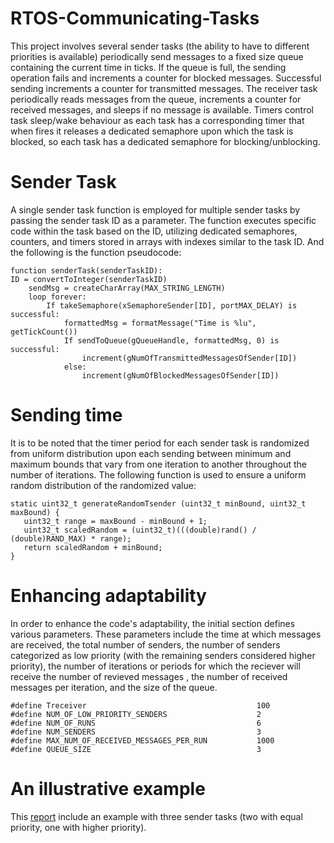 # RTOS-Communicating-Tasks
This project involves several sender tasks (the ability to have to different priorities is available) periodically send messages to a fixed size queue containing the current time in ticks.
If the queue is full, the sending operation fails and increments a counter for blocked messages. 
Successful sending increments a counter for transmitted messages.
The receiver task periodically reads messages from the queue, increments a counter for received messages, and sleeps if no message is available.
Timers control task sleep/wake behaviour as each task has a corresponding timer that when fires it releases a dedicated semaphore upon which the task is blocked, so each task has a dedicated semaphore for blocking/unblocking. 
# Sender Task
A single sender task function is employed for multiple sender tasks by passing the sender task ID as a parameter. 
The function executes specific code within the task based on the ID, utilizing dedicated semaphores, counters, and timers stored in arrays with indexes similar to the task ID. 
And the following is the function pseudocode: 
```
function senderTask(senderTaskID):
ID = convertToInteger(senderTaskID)
    sendMsg = createCharArray(MAX_STRING_LENGTH)
    loop forever:
        If takeSemaphore(xSemaphoreSender[ID], portMAX_DELAY) is successful:
            formattedMsg = formatMessage("Time is %lu", getTickCount())
            If sendToQueue(gQueueHandle, formattedMsg, 0) is successful:
                increment(gNumOfTransmittedMessagesOfSender[ID])
            else:
                increment(gNumOfBlockedMessagesOfSender[ID])
```
# Sending time 
 It is to be noted that the timer period for each sender task is randomized from uniform distribution upon each sending between minimum and maximum bounds that vary from one iteration to another throughout the number of iterations.
 The following function is used to ensure a uniform random distribution of the randomized value:
 ```
static uint32_t generateRandomTsender (uint32_t minBound, uint32_t maxBound) {
	uint32_t range = maxBound - minBound + 1;
	uint32_t scaledRandom = (uint32_t)(((double)rand() / (double)RAND_MAX) * range);
	return scaledRandom + minBound;
}
```
# Enhancing adaptability
In order to enhance the code's adaptability, the initial section defines various parameters. 
These parameters include the time at which messages are received, the total number of senders,
the number of senders categorized as low priority (with the remaining senders considered higher priority), the number of iterations or periods for which the reciever will receive the number of revieved messages ,
the number of received messages per iteration, and the size of the queue.
```
#define Treceiver                                      100
#define NUM_OF_LOW_PRIORITY_SENDERS                    2
#define NUM_OF_RUNS                                    6
#define NUM_SENDERS                                    3
#define MAX_NUM_OF_RECEIVED_MESSAGES_PER_RUN           1000
#define QUEUE_SIZE                                     3
```
# An illustrative example 
 This [report](https://drive.google.com/file/d/1Ef3Onxk2SDorHa-o_zPlPkgDZ8OraW1C/view) include an example with three sender tasks (two with equal priority, one with higher priority).

